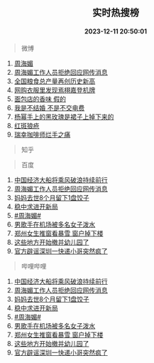 <div align="center"><h2>实时热搜榜</h2><h4>2023-12-11 20:50:01</h4></div>

> 微博  

1. [周海媚](https://s.weibo.com/weibo?q=%E5%91%A8%E6%B5%B7%E5%AA%9A&t=31&band_rank=1&Refer=top)<br />
2. [周海媚工作人员拒绝回应网传消息](https://s.weibo.com/weibo?q=%23%E5%91%A8%E6%B5%B7%E5%AA%9A%E5%B7%A5%E4%BD%9C%E4%BA%BA%E5%91%98%E6%8B%92%E7%BB%9D%E5%9B%9E%E5%BA%94%E7%BD%91%E4%BC%A0%E6%B6%88%E6%81%AF%23&t=31&band_rank=2&Refer=top)<br />
3. [全国粮食总产量再创历史新高](https://s.weibo.com/weibo?q=%23%E5%85%A8%E5%9B%BD%E7%B2%AE%E9%A3%9F%E6%80%BB%E4%BA%A7%E9%87%8F%E5%86%8D%E5%88%9B%E5%8E%86%E5%8F%B2%E6%96%B0%E9%AB%98%23&t=31&band_rank=3&Refer=top)<br />
4. [网购衣服里发现焉栩嘉登机牌](https://s.weibo.com/weibo?q=%E7%BD%91%E8%B4%AD%E8%A1%A3%E6%9C%8D%E9%87%8C%E5%8F%91%E7%8E%B0%E7%84%89%E6%A0%A9%E5%98%89%E7%99%BB%E6%9C%BA%E7%89%8C&t=31&band_rank=4&Refer=top)<br />
5. [面包店的香味 假的](https://s.weibo.com/weibo?q=%E9%9D%A2%E5%8C%85%E5%BA%97%E7%9A%84%E9%A6%99%E5%91%B3%20%E5%81%87%E7%9A%84&t=31&band_rank=5&Refer=top)<br />
6. [我是不结婚 不是不交电费](https://s.weibo.com/weibo?q=%E6%88%91%E6%98%AF%E4%B8%8D%E7%BB%93%E5%A9%9A%20%E4%B8%8D%E6%98%AF%E4%B8%8D%E4%BA%A4%E7%94%B5%E8%B4%B9&t=31&band_rank=6&Refer=top)<br />
7. [杨幂手上的黑玫瑰是裙子上掉下来的](https://s.weibo.com/weibo?q=%23%E6%9D%A8%E5%B9%82%E6%89%8B%E4%B8%8A%E7%9A%84%E9%BB%91%E7%8E%AB%E7%91%B0%E6%98%AF%E8%A3%99%E5%AD%90%E4%B8%8A%E6%8E%89%E4%B8%8B%E6%9D%A5%E7%9A%84%23&t=31&band_rank=7&Refer=top)<br />
8. [红斑狼疮](https://s.weibo.com/weibo?q=%E7%BA%A2%E6%96%91%E7%8B%BC%E7%96%AE&t=31&band_rank=8&Refer=top)<br />
9. [瑞幸咖啡师烂手之痛](https://s.weibo.com/weibo?q=%23%E7%91%9E%E5%B9%B8%E5%92%96%E5%95%A1%E5%B8%88%E7%83%82%E6%89%8B%E4%B9%8B%E7%97%9B%23&t=31&band_rank=9&Refer=top)<br />

> 知乎  


> 百度  

1. [中国经济大船将乘风破浪持续前行](https://www.baidu.com/s?wd=%E4%B8%AD%E5%9B%BD%E7%BB%8F%E6%B5%8E%E5%A4%A7%E8%88%B9%E5%B0%86%E4%B9%98%E9%A3%8E%E7%A0%B4%E6%B5%AA%E6%8C%81%E7%BB%AD%E5%89%8D%E8%A1%8C&sa=fyb_news&rsv_dl=fyb_news)<br />
2. [周海媚工作人员拒绝回应网传消息](https://www.baidu.com/s?wd=%E5%91%A8%E6%B5%B7%E5%AA%9A%E5%B7%A5%E4%BD%9C%E4%BA%BA%E5%91%98%E6%8B%92%E7%BB%9D%E5%9B%9E%E5%BA%94%E7%BD%91%E4%BC%A0%E6%B6%88%E6%81%AF&sa=fyb_news&rsv_dl=fyb_news)<br />
3. [妈妈去世8个月留下1盘饺子](https://www.baidu.com/s?wd=%E5%A6%88%E5%A6%88%E5%8E%BB%E4%B8%968%E4%B8%AA%E6%9C%88%E7%95%99%E4%B8%8B1%E7%9B%98%E9%A5%BA%E5%AD%90&sa=fyb_news&rsv_dl=fyb_news)<br />
4. [稳中求进开新局](https://www.baidu.com/s?wd=%E7%A8%B3%E4%B8%AD%E6%B1%82%E8%BF%9B%E5%BC%80%E6%96%B0%E5%B1%80&sa=fyb_news&rsv_dl=fyb_news)<br />
5. [#周海媚#](https://www.baidu.com/s?wd=%23%E5%91%A8%E6%B5%B7%E5%AA%9A%E5%B7%A5%E4%BD%9C%E4%BA%BA%E5%91%98%E6%8B%92%E7%BB%9D%E5%9B%9E%E5%BA%94%E5%8E%BB%E4%B8%96%E6%B6%88%E6%81%AF%23&sa=fyb_news&rsv_dl=fyb_news)<br />
6. [男歌手在机场被多名女子泼水](https://www.baidu.com/s?wd=%E7%94%B7%E6%AD%8C%E6%89%8B%E5%9C%A8%E6%9C%BA%E5%9C%BA%E8%A2%AB%E5%A4%9A%E5%90%8D%E5%A5%B3%E5%AD%90%E6%B3%BC%E6%B0%B4&sa=fyb_news&rsv_dl=fyb_news)<br />
7. [郑州女生推窗看暴雪 窗户掉下楼](https://www.baidu.com/s?wd=%E9%83%91%E5%B7%9E%E5%A5%B3%E7%94%9F%E6%8E%A8%E7%AA%97%E7%9C%8B%E6%9A%B4%E9%9B%AA+%E7%AA%97%E6%88%B7%E6%8E%89%E4%B8%8B%E6%A5%BC&sa=fyb_news&rsv_dl=fyb_news)<br />
8. [这些地方开始撤并幼儿园了](https://www.baidu.com/s?wd=%E8%BF%99%E4%BA%9B%E5%9C%B0%E6%96%B9%E5%BC%80%E5%A7%8B%E6%92%A4%E5%B9%B6%E5%B9%BC%E5%84%BF%E5%9B%AD%E4%BA%86&sa=fyb_news&rsv_dl=fyb_news)<br />
9. [官方辟谣深圳一快递小哥突然疯了](https://www.baidu.com/s?wd=%E5%AE%98%E6%96%B9%E8%BE%9F%E8%B0%A3%E6%B7%B1%E5%9C%B3%E4%B8%80%E5%BF%AB%E9%80%92%E5%B0%8F%E5%93%A5%E7%AA%81%E7%84%B6%E7%96%AF%E4%BA%86&sa=fyb_news&rsv_dl=fyb_news)<br />

> 哔哩哔哩  

1. [中国经济大船将乘风破浪持续前行](https://www.baidu.com/s?wd=%E4%B8%AD%E5%9B%BD%E7%BB%8F%E6%B5%8E%E5%A4%A7%E8%88%B9%E5%B0%86%E4%B9%98%E9%A3%8E%E7%A0%B4%E6%B5%AA%E6%8C%81%E7%BB%AD%E5%89%8D%E8%A1%8C&sa=fyb_news&rsv_dl=fyb_news)<br />
2. [周海媚工作人员拒绝回应网传消息](https://www.baidu.com/s?wd=%E5%91%A8%E6%B5%B7%E5%AA%9A%E5%B7%A5%E4%BD%9C%E4%BA%BA%E5%91%98%E6%8B%92%E7%BB%9D%E5%9B%9E%E5%BA%94%E7%BD%91%E4%BC%A0%E6%B6%88%E6%81%AF&sa=fyb_news&rsv_dl=fyb_news)<br />
3. [妈妈去世8个月留下1盘饺子](https://www.baidu.com/s?wd=%E5%A6%88%E5%A6%88%E5%8E%BB%E4%B8%968%E4%B8%AA%E6%9C%88%E7%95%99%E4%B8%8B1%E7%9B%98%E9%A5%BA%E5%AD%90&sa=fyb_news&rsv_dl=fyb_news)<br />
4. [稳中求进开新局](https://www.baidu.com/s?wd=%E7%A8%B3%E4%B8%AD%E6%B1%82%E8%BF%9B%E5%BC%80%E6%96%B0%E5%B1%80&sa=fyb_news&rsv_dl=fyb_news)<br />
5. [#周海媚#](https://www.baidu.com/s?wd=%23%E5%91%A8%E6%B5%B7%E5%AA%9A%E5%B7%A5%E4%BD%9C%E4%BA%BA%E5%91%98%E6%8B%92%E7%BB%9D%E5%9B%9E%E5%BA%94%E5%8E%BB%E4%B8%96%E6%B6%88%E6%81%AF%23&sa=fyb_news&rsv_dl=fyb_news)<br />
6. [男歌手在机场被多名女子泼水](https://www.baidu.com/s?wd=%E7%94%B7%E6%AD%8C%E6%89%8B%E5%9C%A8%E6%9C%BA%E5%9C%BA%E8%A2%AB%E5%A4%9A%E5%90%8D%E5%A5%B3%E5%AD%90%E6%B3%BC%E6%B0%B4&sa=fyb_news&rsv_dl=fyb_news)<br />
7. [郑州女生推窗看暴雪 窗户掉下楼](https://www.baidu.com/s?wd=%E9%83%91%E5%B7%9E%E5%A5%B3%E7%94%9F%E6%8E%A8%E7%AA%97%E7%9C%8B%E6%9A%B4%E9%9B%AA+%E7%AA%97%E6%88%B7%E6%8E%89%E4%B8%8B%E6%A5%BC&sa=fyb_news&rsv_dl=fyb_news)<br />
8. [这些地方开始撤并幼儿园了](https://www.baidu.com/s?wd=%E8%BF%99%E4%BA%9B%E5%9C%B0%E6%96%B9%E5%BC%80%E5%A7%8B%E6%92%A4%E5%B9%B6%E5%B9%BC%E5%84%BF%E5%9B%AD%E4%BA%86&sa=fyb_news&rsv_dl=fyb_news)<br />
9. [官方辟谣深圳一快递小哥突然疯了](https://www.baidu.com/s?wd=%E5%AE%98%E6%96%B9%E8%BE%9F%E8%B0%A3%E6%B7%B1%E5%9C%B3%E4%B8%80%E5%BF%AB%E9%80%92%E5%B0%8F%E5%93%A5%E7%AA%81%E7%84%B6%E7%96%AF%E4%BA%86&sa=fyb_news&rsv_dl=fyb_news)<br />

